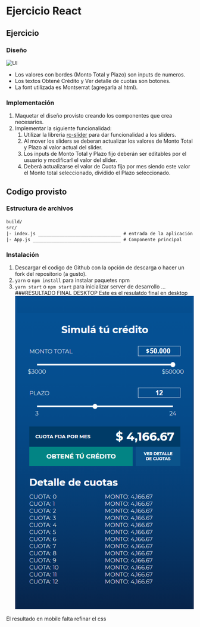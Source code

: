 # Ejercicio React

## Ejercicio

### Diseño

![UI](/ejercicio.jpg?raw=true)

-   Los valores con bordes (Monto Total y Plazo) son inputs de numeros.
-   Los textos Obtené Crédito y Ver detalle de cuotas son botones.
-   La font utilizada es Montserrat (agregarla al html).

### Implementación

1. Maquetar el diseño provisto creando los componentes que crea necesarios.
2. Implementar la siguiente funcionalidad:
    1. Utilizar la libreria [rc-slider](http://react-component.github.io/slider/) para dar funcionalidad a los sliders.
    2. Al mover los sliders se deberan actualizar los valores de Monto Total y Plazo al valor actual del slider.
    3. Los inputs de Monto Total y Plazo fijo deberán ser editables por el usuario y modificarl el valor del slider.
    4. Deberá actualizarse el valor de Cuota fija por mes siendo este valor el Monto total seleccionado, dividido el Plazo seleccionado.

## Codigo provisto

### Estructura de archivos

```
build/
src/
|- index.js _______________________________ # entrada de la aplicación
|- App.js _________________________________ # Componente principal
```

### Instalación

1. Descargar el codigo de Github con la opción de descarga o hacer un fork del repositorio (a gusto).
2. `yarn` o `npm install` para instalar paquetes npm
3. `yarn start` o `npm start` para inicializar server de desarrollo
   ...
   ###RESULTADO FINAL DESKTOP
   Este es el resulatdo final en desktop
   ![UI](/ejercicio-final.png?raw=true)

El resultado en mobile falta refinar el css

